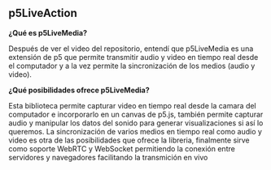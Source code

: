 p5LiveAction
-
**¿Qué es p5LiveMedia?**

Después de ver el video del repositorio, entendí que p5LiveMedia es una extensión de p5 que permite transmitir audio y video en tiempo real desde el computador y a la vez permite la sincronización de los medios (audio y video).

**¿Qué posibilidades ofrece p5LiveMedia?**

Esta biblioteca permite capturar video en tiempo real desde la camara del computador e incorporarlo en un canvas de p5.js, también permite capturar audio y manipular los datos del sonido para generar visualizaciones si así lo queremos. La sincronización de varios medios en tiempo real como audio y video es otra de las posibilidades que ofrece la libreria, finalmente sirve como soporte WebRTC y WebSocket permitiendo la conexión entre servidores y navegadores facilitando la transmición en vivo  
